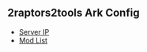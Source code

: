 ## 2raptors2tools Ark Config

- [Server IP](https://arkservers.net/server/139.99.210.123:27015)
- [Mod List](https://steamcommunity.com/sharedfiles/filedetails/?id=2889182283)
